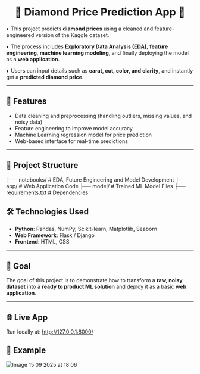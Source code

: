 <h1 align="center">💎 Diamond Price Prediction App 💎</h1>

◐ This project predicts **diamond prices** using a cleaned and feature-engineered version of the Kaggle dataset. 

◐ The process includes **Exploratory Data Analysis (EDA)**, **feature engineering**, **machine learning modeling**, and finally deploying the model as a **web application**.  

◐ Users can input details such as **carat, cut, color, and clarity**, and instantly get a **predicted diamond price**.

---

## 🚀 Features
- Data cleaning and preprocessing (handling outliers, missing values, and noisy data)  
- Feature engineering to improve model accuracy  
- Machine Learning regression model for price prediction  
- Web-based interface for real-time predictions  

---

## 📂 Project Structure
├── notebooks/ # EDA, Future Engineering and Model Development
├── app/ # Web Application Code
├── model/ # Trained ML Model Files
├── requirements.txt # Dependencies

## 🛠 Technologies Used
- **Python**: Pandas, NumPy, Scikit-learn, Matplotlib, Seaborn  
- **Web Framework**: Flask / Django  
- **Frontend**: HTML, CSS  

---

## 🎯 Goal
The goal of this project is to demonstrate how to transform a **raw, noisy dataset** into a **ready to product ML solution** and deploy it as a basic **web application**.

---

## 🌐 Live App
Run locally at:  http://127.0.0.1:8000/

## 📸 Example
![Image 15 09 2025 at 18 06](https://github.com/user-attachments/assets/095f4e81-445d-4b0a-9649-ceb77641552c)
